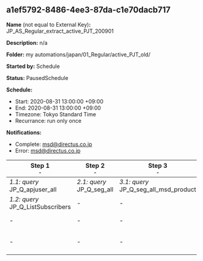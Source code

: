## a1ef5792-8486-4ee3-87da-c1e70dacb717

**Name** (not equal to External Key)**:** JP_AS_Regular_extract_active_PJT_200901

**Description:** n/a

**Folder:** my automations/japan/01_Regular/active_PJT_old/

**Started by:** Schedule

**Status:** PausedSchedule

**Schedule:**

* Start: 2020-08-31 13:00:00 +09:00
* End: 2020-08-31 13:00:00 +09:00
* Timezone: Tokyo Standard Time
* Recurrance: run only once

**Notifications:**

* Complete: msd@directus.co.jp
* Error: msd@directus.co.jp

| Step 1<br>_<small>-</small>_ | Step 2<br>_<small>-</small>_ | Step 3<br>_<small>-</small>_ | Step 4<br>_<small>-</small>_ | Step 5<br>_<small>-</small>_ | Step 6<br>_<small>-</small>_ | Step 7<br>_<small>-</small>_ | Step 8<br>_<small>-</small>_ |
| --- | --- | --- | --- | --- | --- | --- | --- |
| _1.1: query_<br>JP_Q_apjuser_all | _2.1: query_<br>JP_Q_seg_all | _3.1: query_<br>JP_Q_seg_all_msd_product | _4.1: query_<br>JP_Q_msd_product_targets | _5.1: query_<br>JP_Q_msd_product_target_validation | _6.1: query_<br>JP_Q_seg_all_list | _7.1: query_<br>JP_Q_main_speciality_j | _8.1: query_<br>JP_Q_seg_Doctor_Control_A |
| _1.2: query_<br>JP_Q_ListSubscribers | - | - | - | - | - | - | _8.2: query_<br>JP_Q_seg_Doctor_Control_B |
| - | - | - | - | - | - | - | _8.3: query_<br>JP_Q_seg_Doctor_Nonactive |
| - | - | - | - | - | - | - | _8.4: query_<br>JP_Q_seg_Pharmacist_active _PJT |
